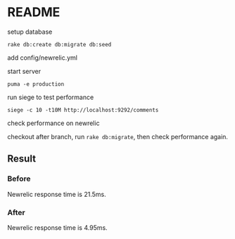 # README

setup database

```
rake db:create db:migrate db:seed
```

add config/newrelic.yml

start server

```
puma -e production
```

run siege to test performance

```
siege -c 10 -t10M http://localhost:9292/comments
```

check performance on newrelic

checkout after branch, run `rake db:migrate`, then check performance again.

## Result

### Before

Newrelic response time is 21.5ms.

### After

Newrelic response time is 4.95ms.
